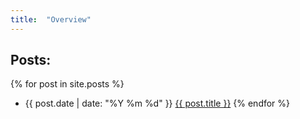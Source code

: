 ```yaml
---
title:  "Overview"
---
```


## Posts:

{% for post in site.posts %}
* {{ post.date | date: "%Y %m %d"  }} <a href="{{ post.url | absolute_url }}">{{ post.title }}</a>
{% endfor %}

